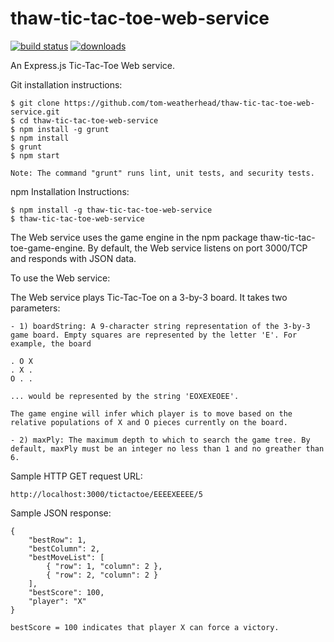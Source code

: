 # thaw-tic-tac-toe-web-service

[![build status](https://secure.travis-ci.org/tom-weatherhead/thaw-tic-tac-toe-web-service.svg)](http://travis-ci.org/tom-weatherhead/thaw-tic-tac-toe-web-service)  [![downloads](https://img.shields.io/npm/dt/thaw-tic-tac-toe-web-service.svg)](https://www.npmjs.com/package/thaw-tic-tac-toe-web-service)

An Express.js Tic-Tac-Toe Web service.

Git installation instructions:

	$ git clone https://github.com/tom-weatherhead/thaw-tic-tac-toe-web-service.git
	$ cd thaw-tic-tac-toe-web-service
	$ npm install -g grunt
	$ npm install
	$ grunt
	$ npm start

	Note: The command "grunt" runs lint, unit tests, and security tests.

npm Installation Instructions:

	$ npm install -g thaw-tic-tac-toe-web-service
	$ thaw-tic-tac-toe-web-service

The Web service uses the game engine in the npm package thaw-tic-tac-toe-game-engine. By default, the Web service listens on port 3000/TCP and responds with JSON data.

To use the Web service:

The Web service plays Tic-Tac-Toe on a 3-by-3 board. It takes two parameters:

	- 1) boardString: A 9-character string representation of the 3-by-3 game board. Empty squares are represented by the letter 'E'. For example, the board
	
	. O X
	. X .
	O . .
	
	... would be represented by the string 'EOXEXEOEE'.
	
	The game engine will infer which player is to move based on the relative populations of X and O pieces currently on the board.

	- 2) maxPly: The maximum depth to which to search the game tree. By default, maxPly must be an integer no less than 1 and no greather than 6.

Sample HTTP GET request URL:
	
	http://localhost:3000/tictactoe/EEEEXEEEE/5

Sample JSON response:

	{
		"bestRow": 1,
		"bestColumn": 2,
		"bestMoveList": [
			{ "row": 1, "column": 2 },
			{ "row": 2, "column": 2 }
		],
		"bestScore": 100,
		"player": "X"
	}

	bestScore = 100 indicates that player X can force a victory.
